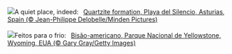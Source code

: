 ![](https://www.bing.com/th?id=OHR.SilencioSpain_EN-GB8484169314_UHD.jpg&w=1000)A quiet place, indeed:&nbsp;&ensp;[Quartzite formation, Playa del Silencio, Asturias, Spain (© Jean-Philippe Delobelle/Minden Pictures)](https://www.bing.com/th?id=OHR.SilencioSpain_EN-GB8484169314_UHD.jpg)
<br><br/>
![](https://www.bing.com/th?id=OHR.BisonSnow_PT-BR5474205196_UHD.jpg&w=1000)Feitos para o frio:&nbsp;&ensp;[Bisão-americano, Parque Nacional de Yellowstone, Wyoming, EUA (© Gary Gray/Getty Images)](https://www.bing.com/th?id=OHR.BisonSnow_PT-BR5474205196_UHD.jpg)
<br><br/>
